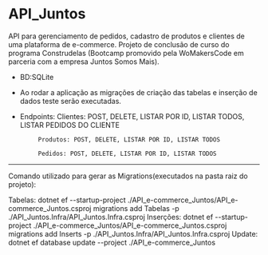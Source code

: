 # API_Juntos
API para gerenciamento de pedidos, cadastro de produtos e clientes de uma plataforma de e-commerce.
Projeto de conclusão de curso do programa Construdelas (Bootcamp promovido pela WoMakersCode em parceria com a empresa Juntos Somos Mais). 

- BD:SQLite
- Ao rodar a aplicação as migrações de criação das tabelas e inserção de dados teste serão executadas.
- Endpoints: 
           Clientes: POST, DELETE, LISTAR POR ID, LISTAR TODOS, LISTAR PEDIDOS DO CLIENTE
           
           Produtos: POST, DELETE, LISTAR POR ID, LISTAR TODOS
           
           Pedidos: POST, DELETE, LISTAR POR ID, LISTAR TODOS


_________________________
Comando utilizado para gerar as Migrations(executados na pasta raiz do projeto):

Tabelas: dotnet ef --startup-project ./API_e-commerce_Juntos/API_e-commerce_Juntos.csproj  migrations add Tabelas -p ./API_Juntos.Infra/API_Juntos.Infra.csproj
Inserções: dotnet ef --startup-project ./API_e-commerce_Juntos/API_e-commerce_Juntos.csproj  migrations add Inserts -p ./API_Juntos.Infra/API_Juntos.Infra.csproj
Update: dotnet ef database update --project ./API_e-commerce_Juntos 
